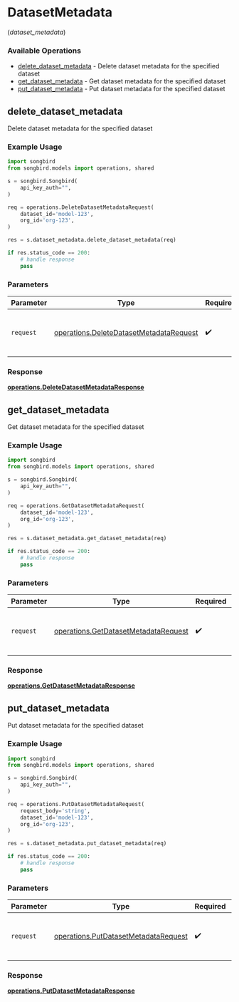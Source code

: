 # DatasetMetadata
(*dataset_metadata*)

### Available Operations

* [delete_dataset_metadata](#delete_dataset_metadata) - Delete dataset metadata for the specified dataset
* [get_dataset_metadata](#get_dataset_metadata) - Get dataset metadata for the specified dataset
* [put_dataset_metadata](#put_dataset_metadata) - Put dataset metadata for the specified dataset

## delete_dataset_metadata

Delete dataset metadata for the specified dataset

### Example Usage

```python
import songbird
from songbird.models import operations, shared

s = songbird.Songbird(
    api_key_auth="",
)

req = operations.DeleteDatasetMetadataRequest(
    dataset_id='model-123',
    org_id='org-123',
)

res = s.dataset_metadata.delete_dataset_metadata(req)

if res.status_code == 200:
    # handle response
    pass
```

### Parameters

| Parameter                                                                                          | Type                                                                                               | Required                                                                                           | Description                                                                                        |
| -------------------------------------------------------------------------------------------------- | -------------------------------------------------------------------------------------------------- | -------------------------------------------------------------------------------------------------- | -------------------------------------------------------------------------------------------------- |
| `request`                                                                                          | [operations.DeleteDatasetMetadataRequest](../../models/operations/deletedatasetmetadatarequest.md) | :heavy_check_mark:                                                                                 | The request object to use for the request.                                                         |


### Response

**[operations.DeleteDatasetMetadataResponse](../../models/operations/deletedatasetmetadataresponse.md)**


## get_dataset_metadata

Get dataset metadata for the specified dataset

### Example Usage

```python
import songbird
from songbird.models import operations, shared

s = songbird.Songbird(
    api_key_auth="",
)

req = operations.GetDatasetMetadataRequest(
    dataset_id='model-123',
    org_id='org-123',
)

res = s.dataset_metadata.get_dataset_metadata(req)

if res.status_code == 200:
    # handle response
    pass
```

### Parameters

| Parameter                                                                                    | Type                                                                                         | Required                                                                                     | Description                                                                                  |
| -------------------------------------------------------------------------------------------- | -------------------------------------------------------------------------------------------- | -------------------------------------------------------------------------------------------- | -------------------------------------------------------------------------------------------- |
| `request`                                                                                    | [operations.GetDatasetMetadataRequest](../../models/operations/getdatasetmetadatarequest.md) | :heavy_check_mark:                                                                           | The request object to use for the request.                                                   |


### Response

**[operations.GetDatasetMetadataResponse](../../models/operations/getdatasetmetadataresponse.md)**


## put_dataset_metadata

Put dataset metadata for the specified dataset

### Example Usage

```python
import songbird
from songbird.models import operations, shared

s = songbird.Songbird(
    api_key_auth="",
)

req = operations.PutDatasetMetadataRequest(
    request_body='string',
    dataset_id='model-123',
    org_id='org-123',
)

res = s.dataset_metadata.put_dataset_metadata(req)

if res.status_code == 200:
    # handle response
    pass
```

### Parameters

| Parameter                                                                                    | Type                                                                                         | Required                                                                                     | Description                                                                                  |
| -------------------------------------------------------------------------------------------- | -------------------------------------------------------------------------------------------- | -------------------------------------------------------------------------------------------- | -------------------------------------------------------------------------------------------- |
| `request`                                                                                    | [operations.PutDatasetMetadataRequest](../../models/operations/putdatasetmetadatarequest.md) | :heavy_check_mark:                                                                           | The request object to use for the request.                                                   |


### Response

**[operations.PutDatasetMetadataResponse](../../models/operations/putdatasetmetadataresponse.md)**

